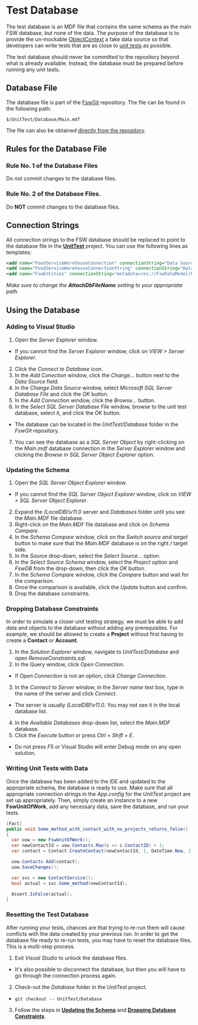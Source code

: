 # Test Database
The test database is an MDF file that contains the same schema as the main FSW database,
but none of the data.  The purpose of the database is to provide the un-mockable
[ObjectContext](https://msdn.microsoft.com/en-us/library/system.data.objects.objectcontext%28v=vs.110%29.aspx) a fake data source so that developers can write tests that
are as close to [unit tests](Testing/UnitTesting) as possible.

The test database should never be committed to the repository beyond what is already
available.  Instead, the database must be prepared before running any unit tests.

## Database File
The database file is part of the [FswGit](FSW/FswGit) repository.  The file can
be found in the following path:

`$/UnitTest/Database/Main.mdf`

The file can also be obtained [directly from the repository](FSW/FswGit/UnitTest/Database).

## Rules for the Database File
### Rule No. 1 of the Database Files
Do not commit changes to the database files.

### Rule No. 2 of the Database Files.
Do **NOT** commit changes to the database files.

## Connection Strings
All connection strings to the FSW database should be replaced to point to the database
file in the [**UnitTest**](TFS/FswGit/UnitTest) project.  You can use the following lines as templates:

```xml
<add name="FoodServiceWarehouseConnection" connectionString="Data Source=(LocalDB)\v11.0;AttachDbFileName=C:\FSWGIT\FSWGIT\UNITTEST\DATABASE\MAIN.MDF;Integrated Security=True;Pooling=False;MultipleActiveResultSets=False;Connect Timeout=30" providerName="System.Data.SqlClient" />
<add name="FoodServiceWarehouseConnectionString" connectionString="Data Source=(LocalDB)\v11.0;AttachDbFileName=C:\FSWGIT\FSWGIT\UNITTEST\DATABASE\MAIN.MDF;Integrated Security=True;Pooling=False;MultipleActiveResultSets=False;Connect Timeout=30" providerName="System.Data.SqlClient" />
<add name="FswEntities" connectionString="metadata=res://FswDataModel/FswDataModel.Main.FswDataModel.csdl|res://FswDataModel/FswDataModel.Main.FswDataModel.ssdl|res://FswDataModel/FswDataModel.Main.FswDataModel.msl;provider=System.Data.SqlClient;provider connection string=&quot;Data Source=(LocalDB)\v11.0;AttachDbFileName=C:\FSWGIT\FSWGIT\UNITTEST\DATABASE\MAIN.MDF;Integrated Security=True;Pooling=False;MultipleActiveResultSets=False;Connect Timeout=30&quot;" providerName="System.Data.EntityClient" />
```
_Make sure to change the **AttachDbFileName** setting to your appropriate path_

## Using the Database
### Adding to Visual Studio
1. Open the _Server Explorer_ window.
  * If you cannot find the _Server Explorer_ window, click on _VIEW > Server Explorer_.
2. Click the _Connect to Database_ icon.
3. In the _Add Conection_ window, click the _Change..._ button next to the _Data
Source_ field.
4. In the _Change Data Source_ window, select _Microsoft SQL Server Database File_
and click the _OK_ button.
5. In the _Add Connection_ window, click the _Browse..._ button.
6. In the _Select SQL Server Database File_ window, browse to the unit test database,
select it, and click the _OK_ button.
  * The database can be located in the _UnitTest/Database_ folder in the _FswGit_
  repository.
7. You can see the database as a _SQL Server Object_ by right-clicking on the _Main.mdf_
database connection in the _Server Explorer_ window and clicking the _Browse in
SQL Server Object Explorer_ option.

### Updating the Schema
1. Open the _SQL Server Object Explorer_ window.
  * If you cannot find the _SQL Server Object Explorer_ window, click on _VIEW >
  SQL Server Object Explorer_.
2. Expand the _(LocalDB)\v11.0_ server and _Databases_ folder until you see the
_Main.MDF_ file database.
3. Right-click on the _Main.MDF_ file database and click on _Schema Compare_.
4. In the _Schema Compare_ window, click on the _Switch source and target_ button
to make sure that the _Main.MDF_ database is on the right / target side.
5. In the _Source_ drop-down, select the _Select Source..._ option.
6. In the _Select Source Schema_ window, select the _Project_ option and _FswDB_
from the drop-down, then click the _OK_ button.
7. In the _Schema Compare_ window, click the _Compare_ button and wait for the
comparison.
8. Once the comparison is available, click the _Update_ button and confirm.
9. Drop the database constraints.

### Dropping Database Constraints
In order to simulate a closer unit testing strategy, we must be able to add data
and objects to the database without adding any prerequisites.  For example, we should
be allowed to create a **Project** without first having to create a **Contact**
or **Account**.
1. In the _Solution Explorer_ window, navigate to _UnitTest/Database_ and open
_RemoveConstraints.sql_.
2. In the Query window, click _Open Connection_.
  * If _Open Connection_ is not an option, click _Change Connection_.
3. In the _Connect to Server_ window, in the _Server name_ text box, type in the
name of the server and click _Connect_.
  * The server is usually _(LocalDB)\v11.0_.  You may not see it in the local database
  list.
4. In the _Available Databases_ drop-down list, select the _Main.MDF_ database.
5. Click the _Execute_ button or press _Ctrl + Shift + E_.
  * Do not press _F5_ or Visual Studio will enter Debug mode on any open solution.

### Writing Unit Tests with Data
Once the database has been added to the IDE and updated to the appropriate schema,
the database is ready to use.  Make sure that all appropriate connection strings
in the _App.config_ for the _UnitTest_ project are set up appropriately.  Then,
simply create an instance to a new **FswUnitOfWork**, add any necessary data, save
the database, and run your tests.

```csharp
[Fact]
public void Some_method_with_contact_with_no_projects_returns_false()
{
  var uow = new FswUnitOfWork();
  var newContactId = uow.Contacts.Max(c => c.ContactID) + 1;
  var contact = Contact.CreateContact(newContactId, 1, DateTime.Now, 1, 1, true);

  uow.Contacts.Add(contact);
  uow.SaveChanges();

  var svc = new ContactService();
  bool actual = svc.Some_method(newContactId);

  Assert.IsFalse(actual);
}
```
### Resetting the Test Database
After running your tests, chances are that trying to re-run them will cause conflicts
with the data created by your previous run.  In order to get the database file ready
to re-run tests, you may have to reset the database files.  This is a multi-step
process.
1. Exit _Visual Studio_ to unlock the database files.
  * It's also possible to disconnect the database, but then you will have to go
  through the connection process again.
2. Check-out the _Database_ folder in the _UnitTest_ project.
  * `git checkout -- UnitTest/Database`
3. Follow the steps in **[Updating the Schema](#updating-the-schema)** and
 **[Dropping Database Constraints](#dropping-database-constraints)**.
